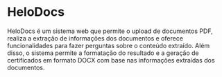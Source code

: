 # HeloDocs
HeloDocs é um sistema web que permite o upload de documentos PDF, realiza a extração de informações dos documentos e oferece funcionalidades para fazer perguntas sobre o conteúdo extraído. Além disso, o sistema permite a formatação do resultado e a geração de certificados em formato DOCX com base nas informações extraídas dos documentos.
